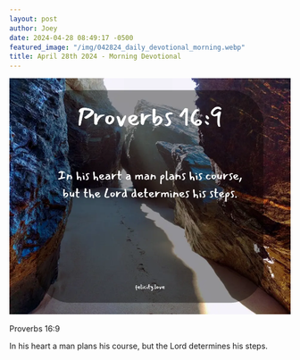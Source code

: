 ```yaml
---
layout: post
author: Joey
date: 2024-04-28 08:49:17 -0500
featured_image: "/img/042824_daily_devotional_morning.webp"
title: April 28th 2024 - Morning Devotional
---
```


[![April 28th 2024 - Morning Devotional](/img/042824_daily_devotional_morning.webp)](/img/042824_daily_devotional_morning.webp)

Proverbs 16:9

In his heart a man plans his course, but the Lord determines his steps.